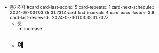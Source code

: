 - 증가하다 #card
  card-last-score:: 5
  card-repeats:: 1
  card-next-schedule:: 2024-06-03T03:35:31.731Z
  card-last-interval:: 4
  card-ease-factor:: 2.6
  card-last-reviewed:: 2024-05-30T03:35:31.732Z
	- 듯
		- increase
	- 예
		-
